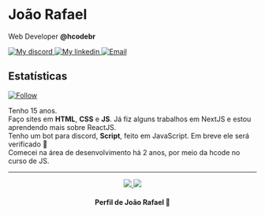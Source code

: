 # João Rafael

Web Developer **@hcodebr**

<p align="left">
    <a href="https://discord.gg/KyAfDXa">
        <img alt="My discord" src="https://img.shields.io/badge/Discord-j%231001-orange">
    </a>
    <a href="https://www.linkedin.com/in/jo%C3%A3o-rafael-valarini-r-ceschini-6899831a6/">
        <img alt="My linkedin" src="https://img.shields.io/badge/LinkedIn-Jo%C3%A3o%20Rafael-blue">
    </a>
    <a href="https://mail.google.com/">
        <img alt="Email" src="https://img.shields.io/badge/My-Email-red">
    </a>
</p>

##  Estatísticas
<p align="left">
    <a href="#">
        <img alt="Follow" src="https://img.shields.io/github/followers/joaorceschini?label=followers&style=social">
    </a>
</p>

Tenho 15 anos.<br>Faço sites em **HTML**, **CSS** e **JS**. Já fiz alguns trabalhos em NextJS e estou aprendendo mais sobre ReactJS.<br>Tenho um bot para discord, **Script**, feito em JavaScript. Em breve ele será verificado 🚀
<br>
Comecei na área de desenvolvimento há 2 anos, por meio da hcode no curso de JS.

---

<p align = "center">
  <a href="https://github.com/joaorceschini/">
    <img src = "https://github-readme-stats.vercel.app/api?username=joaorceschini&show_icons=true&theme=react&line_height=27">
    <img src = "https://github-readme-stats.vercel.app/api/top-langs/?username=joaorceschini&layout=demo&theme=react">
  </a>
</p>

<h4 align="center">
    Perfil de João Rafael 🚩
</h4>
